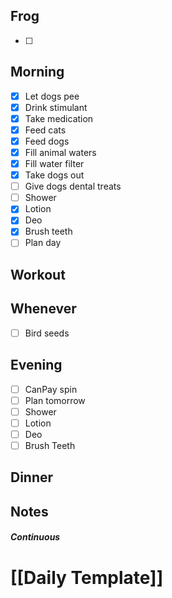 ## Frog
- [ ] 

## Morning 
- [x] Let dogs pee
- [x] Drink stimulant
- [x] Take medication
- [x] Feed cats
- [x] Feed dogs
- [x] Fill animal waters
- [x] Fill water filter
- [x] Take dogs out 
- [ ] Give dogs dental treats
- [ ] Shower
- [x] Lotion
- [x] Deo
- [x] Brush teeth
- [ ] Plan day

## Workout

## Whenever
- [ ] Bird seeds

## Evening
- [ ] CanPay spin
- [ ] Plan tomorrow 
- [ ] Shower 
- [ ] Lotion 
- [ ] Deo 
- [ ] Brush Teeth 

## Dinner

## Notes 

##### Continuous

# [[Daily Template]]
